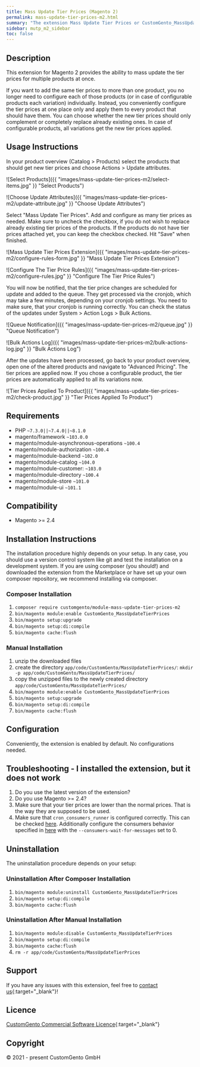 ```yaml
---
title: Mass Update Tier Prices (Magento 2)
permalink: mass-update-tier-prices-m2.html
summary: "The extension Mass Update Tier Prices or CustomGento_MassUpdateTierPrices provides the ability to mass update tier prices for multiple products at once. You can replace already existing tier prices or simply add new ones to as many products you want with just one click instead of configuring each product individually."
sidebar: mutp_m2_sidebar
toc: false
---
```


## Description
This extension for Magento 2 provides the ability to mass update the tier prices for multiple products at once.

If you want to add the same tier prices to more than one product, you no longer need to configure each of those products (or in case of configurable products each variation) individually. Instead, you conveniently configure the tier prices at one place only and apply them to every product that should have them. You can choose whether the new tier prices should only complement or completely replace already existing ones. In case of configurable products, all variations get the new tier prices applied.

## Usage Instructions
In your product overview (Catalog > Products) select the products that should get new tier prices and choose Actions > Update attributes.

![Select Products]({{ "images/mass-update-tier-prices-m2/select-items.jpg" }} "Select Products")

![Choose Update Attributes]({{ "images/mass-update-tier-prices-m2/update-attribute.jpg" }} "Choose Update Attributes")

Select "Mass Update Tier Prices". Add and configure as many tier prices as needed. Make sure to uncheck the checkbox, if you do not wish to replace already existing tier prices of the products. If the products do not have tier prices attached yet, you can keep the checkbox checked. Hit "Save" when finished.

![Mass Update Tier Prices Extension]({{ "images/mass-update-tier-prices-m2/configure-rules-form.jpg" }} "Mass Update Tier Prices Extension")

![Configure The Tier Price Rules]({{ "images/mass-update-tier-prices-m2/configure-rules.jpg" }} "Configure The Tier Price Rules")

You will now be notified, that the tier price changes are scheduled for update and added to the queue. They get processed via the cronjob, which may take a few minutes, depending on your cronjob settings. You need to make sure, that your cronjob is running correctly. You can check the status of the updates under System > Action Logs > Bulk Actions.

![Queue Notification]({{ "images/mass-update-tier-prices-m2/queue.jpg" }} "Queue Notification")

![Bulk Actions Log]({{ "images/mass-update-tier-prices-m2/bulk-actions-log.jpg" }} "Bulk Actions Log")

After the updates have been processed, go back to your product overview, open one of the altered products and navigate to "Advanced Pricing". The tier prices are applied now. If you chose a configurable product, the tier prices are automatically applied to all its variations now.

![Tier Prices Applied To Product]({{ "images/mass-update-tier-prices-m2/check-product.jpg" }} "Tier Prices Applied To Product")

## Requirements
- PHP `~7.3.0||~7.4.0||~8.1.0`
- magento/framework `~103.0.0`
- magento/module-asynchronous-operations `~100.4`
- magento/module-authorization `~100.4`
- magento/module-backend `~102.0`
- magento/module-catalog `~104.0`
- magento/module-customer: `~103.0`
- magento/module-directory `~100.4`
- magento/module-store `~101.0`
- magento/module-ui `~101.1`

## Compatibility
- Magento >= 2.4

## Installation Instructions
The installation procedure highly depends on your setup. In any case, you should use a version control system like git and test the installation on a development system.
If you are using composer (you should!) and downloaded the extension from the Marketplace or have set up your own composer repository, we recommend installing via composer.

### Composer Installation
1. `composer require customgento/module-mass-update-tier-prices-m2`
2. `bin/magento module:enable CustomGento_MassUpdateTierPrices`
3. `bin/magento setup:upgrade`
4. `bin/magento setup:di:compile`
5. `bin/magento cache:flush`

### Manual Installation
1. unzip the downloaded files
2. create the directory `app/code/CustomGento/MassUpdateTierPrices/`: `mkdir -p app/code/CustomGento/MassUpdateTierPrices/`
3. copy the unzipped files to the newly created directory `app/code/CustomGento/MassUpdateTierPrices/`
4. `bin/magento module:enable CustomGento_MassUpdateTierPrices`
5. `bin/magento setup:upgrade`
6. `bin/magento setup:di:compile`
7. `bin/magento cache:flush`

## Configuration
Conveniently, the extension is enabled by default. No configurations needed.

## Troubleshooting - I installed the extension, but it does not work
1. Do you use the latest version of the extension?
2. Do you use Magento >= 2.4?
3. Make sure that your tier prices are lower than the normal prices. That is the way they are supposed to be used.
4. Make sure that `cron_consumers_runner` is configured correctly. This can be checked [here](https://devdocs.magento.com/guides/v2.4/config-guide/mq/manage-message-queues.html). Additionally configure the consumers behavior specified in [here](https://devdocs.magento.com/guides/v2.4/install-gde/install/cli/install-cli-subcommands-consumers.html) with the `--consumers-wait-for-messages` set to 0.

## Uninstallation
The uninstallation procedure depends on your setup:

### Uninstallation After Composer Installation
1. `bin/magento module:uninstall CustomGento_MassUpdateTierPrices`
2. `bin/magento setup:di:compile`
3. `bin/magento cache:flush`

### Uninstallation After Manual Installation
1. `bin/magento module:disable CustomGento_MassUpdateTierPrices`
2. `bin/magento setup:di:compile`
3. `bin/magento cache:flush`
4. `rm -r app/code/CustomGento/MassUpdateTierPrices`

## Support
If you have any issues with this extension, feel free to [contact us](https://www.customgento.com/){:target="_blank"}!

## Licence
[CustomGento Commercial Software Licence](https://www.customgento.com/license){:target="_blank"}

## Copyright
&copy; 2021 - present CustomGento GmbH
